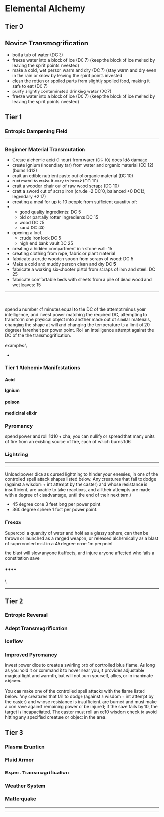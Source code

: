 # Elemental Alchemy

## Tier 0

## Novice Transmogrification

* boil a tub of water (DC 3)
* freeze water into a block of ice (DC 7) (keep the block of ice melted by leaving the spirit points invested)
* make a cold, wet person warm and dry (DC 7) (stay warm and dry even in the rain or snow by leaving the spirit points invested
* clean the rotten or spoiled parts from slightly spoiled food, making it safe to eat (DC 7)
* purify slightly contaminated drinking water (DC7)
* freeze water into a block of ice (DC 7) (keep the block of ice melted by leaving the spirit points invested)





## Tier 1

### **Entropic Dampening Field**

****

### **Beginner Material Transmutation**



* Create alchemic acid (1 hour) from water (DC 10) does 1d8 damage
* create ignium (incendiary tar) from water and organic material (DC 12) (burns 1d12)
* craft an edible nutrient paste out of organic material (DC 10)
* rust metal to make it easy to break (DC 10)
* craft a wooden chair out of raw wood scraps (DC 10)
* craft a sword out of scrap iron (crude -2 DC10, balanced +0 DC12, legendary +2 17)
* creating a meal for up to 10 people from sufficient quantity of:
*
  * good quality ingredients: DC 5
  * old or partially rotten ingredients DC 15
  * wood DC 25
  * sand DC 45)
* opening a lock
  * crude iron lock DC 5
  * high end bank vault DC 25
* creating a hidden compartment in a stone wall: 15
* creating clothing from rope, fabric or plant material
* fabricate a crude wooden spoon from scraps of wood: DC 5
* Make a cold and muddy person clean and dry DC **5**
* fabricate a working six-shooter pistol from scraps of iron and steel: DC 25
* fabricate comfortable beds with sheets from a pile of dead wood and wet leaves: 15

****

\
\
spend a number of minutes equal to the DC of the attempt minus your intelligence, and invest power matching the required DC, attempting to transform one physical object into another made out of similar materials, changing the shape at will and changing the temperature to a limit of 20 degrees farenheit per power point. Roll an intelligence attempt against the DC of the the transmogrification.\
\
examples:\


*

### Tier 1 Alchemic Manifestations&#x20;

####

#### Acid

#### Ignium

#### poison

#### medicinal elixir





### **Pyromancy** 

spend power and roll **1**d10 + cha; you can nullify or spread that many units of fire from an existing source of fire, each of which burns 1d6



### **Lightning**

****

****

Unload power dice as cursed lightning to hinder your enemies, in one of the controlled spell attack shapes listed below. Any creatures that fail to dodge (against a wisdom + int attempt by the caster) and whose resistance is insufficient, are unable to take reactions, and all their attempts are made with a degree of disadvantage, until the end of their next turn.\


* 45 degree cone 3 feet long per power point
* 360 degree sphere 1 foot per power point.



### Freeze

Supercool a quantity of water and hold as a glassy sphere; can then be thrown or launched as a ranged weapon, or released alchemically as a blast of supercooled mist in a 45 degree cone 1m per point

the blast will slow anyone it affects, and injure anyone affected who fails a constitution save



### ****

\


****



## Tier 2

### **Entropic Reversal**

### **Adept Transmogrification**

### Iceflow

### Improved Pyromancy

invest power dice to create a swirling orb of controlled blue flame. As long as you hold it or command it to hover near you, it provides adjustable magical light and warmth, but will not burn yourself, allies, or in inanimate objects.\
\
You can make one of the controlled spell attacks with the flame listed below. Any creatures that fail to dodge (against a wisdom + int attempt by the  caster) and whose resistance is insufficient, are burned and must make a con save against remaining power or be injured; if the save fails by 10, the target is incapacitated. The caster must roll an dc10 wisdom check to avoid hitting any specified creature or object in the area.







##

## Tier 3

### **Plasma Eruption**

### **Fluid Armor**

### **Expert Transmogrification**

### **Weather System**

### **Matterquake**

****

****



